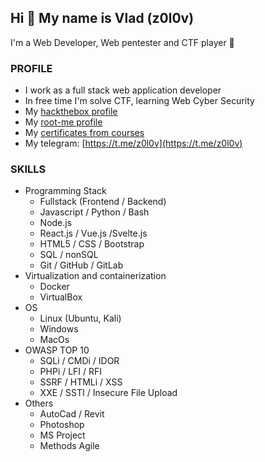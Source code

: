 ## Hi 👋 My name is Vlad (z0l0v)

I'm a Web Developer, Web pentester and CTF player 🏁

### PROFILE
- I work as a full stack web application developer
- In free time I'm solve CTF, learning Web Cyber Security 
- My [hackthebox profile](https://app.hackthebox.com/profile/1071267)
- My [root-me profile](https://www.root-me.org/z0l0v)
- My [certificates from courses](https://github.com/z-o-l-o/certifications)
- My telegram:  [https://t.me/z0l0v](https://t.me/z0l0v)

### SKILLS

- Programming Stack
    - Fullstack (Frontend / Backend)
    - Javascript / Python / Bash
    - Node.js
    - React.js / Vue.js /Svelte.js
    - HTML5 / CSS / Bootstrap
    - SQL / nonSQL
    - Git / GitHub / GitLab
- Virtualization and containerization
    - Docker
    - VirtualBox
- OS
    - Linux (Ubuntu, Kali)
    - Windows
    - MacOs
- OWASP TOP 10
    - SQLi / CMDi / IDOR
    - PHPi / LFI / RFI
    - SSRF / HTMLi / XSS
    - XXE / SSTI / Insecure File Upload
- Others
    - AutoCad / Revit
    - Photoshop
    - MS Project
    - Methods Agile

